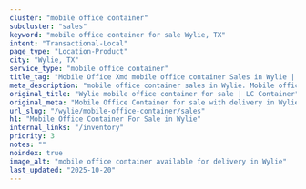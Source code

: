 ```yaml
---
cluster: "mobile office container"
subcluster: "sales"
keyword: "mobile office container for sale Wylie, TX"
intent: "Transactional-Local"
page_type: "Location-Product"
city: "Wylie, TX"
service_type: "mobile office container"
title_tag: "Mobile Office Xmd mobile office container Sales in Wylie | LC Container"
meta_description: "mobile office container sales in Wylie. Mobile office containers for workspace solutions. Fast delivery, competitive pricing. Serving mobile office container area. Quote ID: PQV. Call (214) 524-4168 for your free quote today."
original_title: "Wylie mobile office container for sale | LC Container"
original_meta: "Mobile Office Container for sale with delivery in Wylie, TX. LC Container — local Since 2003. Get pricing today."
url_slug: "/wylie/mobile-office-container/sales"
h1: "Mobile Office Container For Sale in Wylie"
internal_links: "/inventory"
priority: 3
notes: ""
noindex: true
image_alt: "mobile office container available for delivery in Wylie"
last_updated: "2025-10-20"
---
```


<!-- TODO: Add unique city/inventory copy, images, and internal links here. -->
